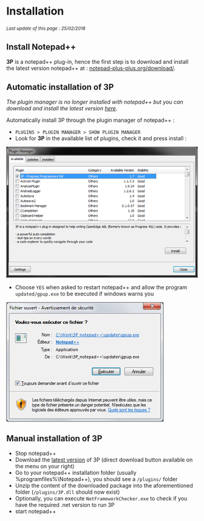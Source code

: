 # Installation #

*<small>Last update of this page : 25/02/2018</small>*

## Install Notepad++ ##

**3P** is a notepad++ plug-in, hence the first step is to download and install the latest version notepad++ at :
[notepad-plus-plus.org/download/](https://notepad-plus-plus.org/download/).

## Automatic installation of 3P ##

*The plugin manager is no longer installed with notepad++ but you can download and install the latest version [here](https://github.com/bruderstein/nppPluginManager/releases)*.

Automatically install 3P through the plugin manager of notepad++ :

* `PLUGINS > PLUGIN MANAGER > SHOW PLUGIN MANAGER`
* Look for **3P** in the available list of plugins, check it and press install :

![image](content_images/installation/plugin_manager.png)

* Choose `YES` when asked to restart notepad++ and allow the program `updated/gpup.exe` to be executed if windows warns you

![image](content_images/installation/warning.png)

## Manual installation of 3P ##

* Stop notepad++
* Download the [latest version](https://github.com/jcaillon/3P/releases/latest) of 3P (direct download button available on the menu on your right)
* Go to your notepad++ installation folder (usually %programfiles%\Notepad++), you should see a `/plugins/` folder
* Unzip the content of the downloaded package into the aforementioned folder (`/plugins/3P.dll` should now exist)
* Optionally, you can execute `NetFrameworkChecker.exe` to check if you have the required .net version to run 3P
* start notepad++
